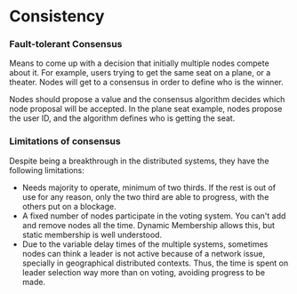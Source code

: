 # Consistency

### Fault-tolerant Consensus

Means to come up with a decision that initially multiple nodes compete about it. For example, users trying to get the same seat on a plane, or a theater. Nodes will get to a consensus in order to define who is the winner. 

Nodes should propose a value and the consensus algorithm decides which node proposal will be accepted. In the plane seat example, nodes propose the user ID, and the algorithm defines who is getting the seat. 

### Limitations of consensus
Despite being a breakthrough in the distributed systems, they have the following limitations:

- Needs majority to operate, minimum of two thirds. If the rest is out of use for any reason, only the two third are able to progress, with the others put on a blockage. 
- A fixed number of nodes participate in the voting system. You can't add and remove nodes all the time. Dynamic Membership allows this, but static membership is well understood. 
- Due to the variable delay times of the multiple systems, sometimes nodes can think a leader is not active because of a network issue, specially in geographical distributed contexts. Thus, the time is spent on leader selection way more than on voting, avoiding progress to be made. 